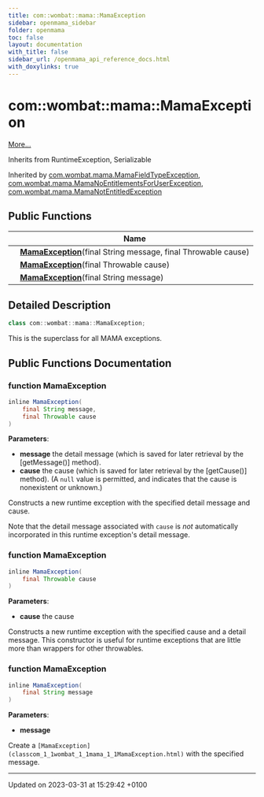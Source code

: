 ```yaml
---
title: com::wombat::mama::MamaException
sidebar: openmama_sidebar
folder: openmama
toc: false
layout: documentation
with_title: false
sidebar_url: /openmama_api_reference_docs.html
with_doxylinks: true
---
```


# com::wombat::mama::MamaException



 [More...](#detailed-description)

Inherits from RuntimeException, Serializable

Inherited by [com.wombat.mama.MamaFieldTypeException](classcom_1_1wombat_1_1mama_1_1MamaFieldTypeException.html), [com.wombat.mama.MamaNoEntitlementsForUserException](classcom_1_1wombat_1_1mama_1_1MamaNoEntitlementsForUserException.html), [com.wombat.mama.MamaNotEntitledException](classcom_1_1wombat_1_1mama_1_1MamaNotEntitledException.html)

## Public Functions

|                | Name           |
| -------------- | -------------- |
| | **[MamaException](classcom_1_1wombat_1_1mama_1_1MamaException.html#function-mamaexception)**(final String message, final Throwable cause) |
| | **[MamaException](classcom_1_1wombat_1_1mama_1_1MamaException.html#function-mamaexception)**(final Throwable cause) |
| | **[MamaException](classcom_1_1wombat_1_1mama_1_1MamaException.html#function-mamaexception)**(final String message) |

## Detailed Description

```java
class com::wombat::mama::MamaException;
```


This is the superclass for all MAMA exceptions. 

## Public Functions Documentation

### function MamaException

```java
inline MamaException(
    final String message,
    final Throwable cause
)
```


**Parameters**: 

  * **message** the detail message (which is saved for later retrieval by the [getMessage()] method). 
  * **cause** the cause (which is saved for later retrieval by the [getCause()] method). (A `null` value is permitted, and indicates that the cause is nonexistent or unknown.) 


Constructs a new runtime exception with the specified detail message and cause. 

Note that the detail message associated with `cause` is _not_ automatically incorporated in this runtime exception's detail message.


### function MamaException

```java
inline MamaException(
    final Throwable cause
)
```


**Parameters**: 

  * **cause** the cause 


Constructs a new runtime exception with the specified cause and a detail message. This constructor is useful for runtime exceptions that are little more than wrappers for other throwables.


### function MamaException

```java
inline MamaException(
    final String message
)
```


**Parameters**: 

  * **message** 


Create a `[MamaException](classcom_1_1wombat_1_1mama_1_1MamaException.html)` with the specified message. 


-------------------------------

Updated on 2023-03-31 at 15:29:42 +0100